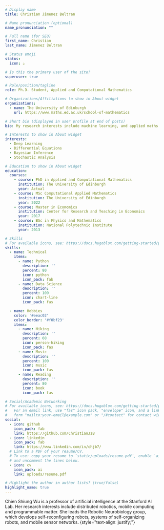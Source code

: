 ```yaml
---
# Display name
title: Christian Jimenez Beltran

# Name pronunciation (optional)
name_pronunciation: ""

# Full name (for SEO)
first_name: Christian 
last_name: Jimenez Beltran

# Status emoji
status:
  icon: ☕️

# Is this the primary user of the site?
superuser: true

# Role/position/tagline
role: Ph.D. Student, Applied and Computational Mathematics

# Organizations/Affiliations to show in About widget
organizations:
  - name: The University of Edinburgh
    url: https://www.maths.ed.ac.uk/school-of-mathematics

# Short bio (displayed in user profile at end of posts)
bio: My research interests include machine learning, and applied maths.

# Interests to show in About widget
interests:
  - Deep Learning
  - Differential Equations
  - Bayesian Inference
  - Stochastic Analysis

# Education to show in About widget
education:
  courses:
    - course: PhD in Applied and Computational Mathematics
      institution: The University of Edinburgh
      year: Actual
    - course: MSc Computational Applied Mathematics
      institution: The University of Edinburgh
      year: 2022
    - course: Master in Economics
      institution: Center for Research and Teaching in Economics
      year: 2017
    - course: BSc in Physics and Mathematics
      institution: National Polytechnic Institute
      year: 2013

# Skills
# For available icons, see: https://docs.hugoblox.com/getting-started/page-builder/#icons
skills:
  - name: Technical
    items:
      - name: Python
        description: ''
        percent: 80
        icon: python
        icon_pack: fab
      - name: Data Science
        description: ''
        percent: 100
        icon: chart-line
        icon_pack: fas

  - name: Hobbies
    color: '#eeac02'
    color_border: '#f0bf23'
    items:
      - name: Hiking
        description: ''
        percent: 60
        icon: person-hiking
        icon_pack: fas
      - name: Music
        description: ''
        percent: 100
        icon: music
        icon_pack: fas
      - name: Reading
        description: ''
        percent: 80
        icon: book
        icon_pack: fas

# Social/Academic Networking
# For available icons, see: https://docs.hugoblox.com/getting-started/page-builder/#icons
#   For an email link, use "fas" icon pack, "envelope" icon, and a link in the
#   form "mailto:your-email@example.com" or "/#contact" for contact widget.
social:
  - icon: github
    icon_pack: fab
    link: https://github.com/ChristianJzB
  - icon: linkedin
    icon_pack: fab
    link: https://www.linkedin.com/in/chjb7/
  # Link to a PDF of your resume/CV.
  # To use: copy your resume to `static/uploads/resume.pdf`, enable `ai` icons in `params.yaml`,
  # and uncomment the lines below.
  - icon: cv
    icon_pack: ai
    link: uploads/resume.pdf

# Highlight the author in author lists? (true/false)
highlight_name: true
---
```


Chien Shiung Wu is a professor of artificial intelligence at the Stanford AI Lab. Her research interests include distributed robotics, mobile computing and programmable matter. She leads the Robotic Neurobiology group, which develops self-reconfiguring robots, systems of self-organizing robots, and mobile sensor networks.
{style="text-align: justify;"}
